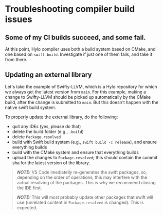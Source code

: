 # Troubleshooting compiler build issues

## Some of my CI builds succeed, and some fail.

At this point, Hylo compiler uses both a build system based on CMake, and one based on `swift build`.
Investigate if just one of them fails, and take it from there.

## Updating an external library

Let's take the example of Swifty-LLVM, which is a Hylo repository for which we always get the latest version from `main`.
For this example, making a change to Swifty-LLVM should be picked up automatically by the CMake build, after the change is submitted to `main`.
But this doesn't happen with the native swift build system.

To properly update the external library, do the following:
- quit any IDEs (yes, please do that)
- delete the build folder (e.g., `.build`)
- delete `Package.resolved`
- build with Swift build system (e.g., `swift build -c release`), and ensure everything builds
- build with the CMake system and ensure that everything builds
- upload the changes to `Package.resolved`; this should contain the commit sha for the latest version of the library.

> **_NOTE:_**
> VS Code imediatelly re-generates the swift packages, so, depending on the order of operations, this may interfere with the actual resolving of the packages.
> This is why we recommend closing the IDE first.

> **_NOTE:_**
> This will most probably update other packages that swift will use (unrelated content in `Package.resolved` is changed).
> This is expected.
